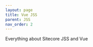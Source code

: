 ```yaml
---
layout: page
title: Vue JSS
parent: JSS
nav_order: 2
---
```


Everything about Sitecore JSS and Vue
